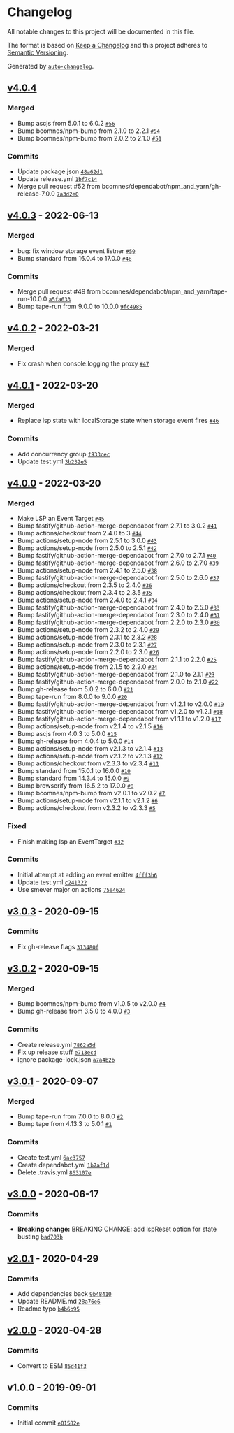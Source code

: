 # Changelog

All notable changes to this project will be documented in this file.

The format is based on [Keep a Changelog](https://keepachangelog.com/en/1.0.0/)
and this project adheres to [Semantic Versioning](https://semver.org/spec/v2.0.0.html).

Generated by [`auto-changelog`](https://github.com/CookPete/auto-changelog).

## [v4.0.4](https://github.com/bcomnes/local-storage-proxy/compare/v4.0.3...v4.0.4)

### Merged

- Bump ascjs from 5.0.1 to 6.0.2 [`#56`](https://github.com/bcomnes/local-storage-proxy/pull/56)
- Bump bcomnes/npm-bump from 2.1.0 to 2.2.1 [`#54`](https://github.com/bcomnes/local-storage-proxy/pull/54)
- Bump bcomnes/npm-bump from 2.0.2 to 2.1.0 [`#51`](https://github.com/bcomnes/local-storage-proxy/pull/51)

### Commits

- Update package.json [`48a62d1`](https://github.com/bcomnes/local-storage-proxy/commit/48a62d1703672dee0776eb6fe23beafadc4b3572)
- Update release.yml [`1bf7c14`](https://github.com/bcomnes/local-storage-proxy/commit/1bf7c14bc37c5dcc8e1246ccde1a96332b0aebde)
- Merge pull request #52 from bcomnes/dependabot/npm_and_yarn/gh-release-7.0.0 [`7a3d2e0`](https://github.com/bcomnes/local-storage-proxy/commit/7a3d2e0ffe31e7f34e043b60fb0354d587863852)

## [v4.0.3](https://github.com/bcomnes/local-storage-proxy/compare/v4.0.2...v4.0.3) - 2022-06-13

### Merged

- bug: fix window storage event listner [`#50`](https://github.com/bcomnes/local-storage-proxy/pull/50)
- Bump standard from 16.0.4 to 17.0.0 [`#48`](https://github.com/bcomnes/local-storage-proxy/pull/48)

### Commits

- Merge pull request #49 from bcomnes/dependabot/npm_and_yarn/tape-run-10.0.0 [`a5fa633`](https://github.com/bcomnes/local-storage-proxy/commit/a5fa63367e055c4429ea9cbfcae3eb65cf198148)
- Bump tape-run from 9.0.0 to 10.0.0 [`9fc4985`](https://github.com/bcomnes/local-storage-proxy/commit/9fc4985a354a2878b5d3eb24afdca25ae2d3e80f)

## [v4.0.2](https://github.com/bcomnes/local-storage-proxy/compare/v4.0.1...v4.0.2) - 2022-03-21

### Merged

- Fix crash when console.logging the proxy [`#47`](https://github.com/bcomnes/local-storage-proxy/pull/47)

## [v4.0.1](https://github.com/bcomnes/local-storage-proxy/compare/v4.0.0...v4.0.1) - 2022-03-20

### Merged

- Replace lsp state with localStorage state when storage event fires [`#46`](https://github.com/bcomnes/local-storage-proxy/pull/46)

### Commits

- Add concurrency group [`f933cec`](https://github.com/bcomnes/local-storage-proxy/commit/f933cec71c5194b9293decae45ed84edde104228)
- Update test.yml [`3b232e5`](https://github.com/bcomnes/local-storage-proxy/commit/3b232e59b05812d99cda19c109046f4b5977dc44)

## [v4.0.0](https://github.com/bcomnes/local-storage-proxy/compare/v3.0.3...v4.0.0) - 2022-03-20

### Merged

- Make LSP an Event Target [`#45`](https://github.com/bcomnes/local-storage-proxy/pull/45)
- Bump fastify/github-action-merge-dependabot from 2.7.1 to 3.0.2 [`#41`](https://github.com/bcomnes/local-storage-proxy/pull/41)
- Bump actions/checkout from 2.4.0 to 3 [`#44`](https://github.com/bcomnes/local-storage-proxy/pull/44)
- Bump actions/setup-node from 2.5.1 to 3.0.0 [`#43`](https://github.com/bcomnes/local-storage-proxy/pull/43)
- Bump actions/setup-node from 2.5.0 to 2.5.1 [`#42`](https://github.com/bcomnes/local-storage-proxy/pull/42)
- Bump fastify/github-action-merge-dependabot from 2.7.0 to 2.7.1 [`#40`](https://github.com/bcomnes/local-storage-proxy/pull/40)
- Bump fastify/github-action-merge-dependabot from 2.6.0 to 2.7.0 [`#39`](https://github.com/bcomnes/local-storage-proxy/pull/39)
- Bump actions/setup-node from 2.4.1 to 2.5.0 [`#38`](https://github.com/bcomnes/local-storage-proxy/pull/38)
- Bump fastify/github-action-merge-dependabot from 2.5.0 to 2.6.0 [`#37`](https://github.com/bcomnes/local-storage-proxy/pull/37)
- Bump actions/checkout from 2.3.5 to 2.4.0 [`#36`](https://github.com/bcomnes/local-storage-proxy/pull/36)
- Bump actions/checkout from 2.3.4 to 2.3.5 [`#35`](https://github.com/bcomnes/local-storage-proxy/pull/35)
- Bump actions/setup-node from 2.4.0 to 2.4.1 [`#34`](https://github.com/bcomnes/local-storage-proxy/pull/34)
- Bump fastify/github-action-merge-dependabot from 2.4.0 to 2.5.0 [`#33`](https://github.com/bcomnes/local-storage-proxy/pull/33)
- Bump fastify/github-action-merge-dependabot from 2.3.0 to 2.4.0 [`#31`](https://github.com/bcomnes/local-storage-proxy/pull/31)
- Bump fastify/github-action-merge-dependabot from 2.2.0 to 2.3.0 [`#30`](https://github.com/bcomnes/local-storage-proxy/pull/30)
- Bump actions/setup-node from 2.3.2 to 2.4.0 [`#29`](https://github.com/bcomnes/local-storage-proxy/pull/29)
- Bump actions/setup-node from 2.3.1 to 2.3.2 [`#28`](https://github.com/bcomnes/local-storage-proxy/pull/28)
- Bump actions/setup-node from 2.3.0 to 2.3.1 [`#27`](https://github.com/bcomnes/local-storage-proxy/pull/27)
- Bump actions/setup-node from 2.2.0 to 2.3.0 [`#26`](https://github.com/bcomnes/local-storage-proxy/pull/26)
- Bump fastify/github-action-merge-dependabot from 2.1.1 to 2.2.0 [`#25`](https://github.com/bcomnes/local-storage-proxy/pull/25)
- Bump actions/setup-node from 2.1.5 to 2.2.0 [`#24`](https://github.com/bcomnes/local-storage-proxy/pull/24)
- Bump fastify/github-action-merge-dependabot from 2.1.0 to 2.1.1 [`#23`](https://github.com/bcomnes/local-storage-proxy/pull/23)
- Bump fastify/github-action-merge-dependabot from 2.0.0 to 2.1.0 [`#22`](https://github.com/bcomnes/local-storage-proxy/pull/22)
- Bump gh-release from 5.0.2 to 6.0.0 [`#21`](https://github.com/bcomnes/local-storage-proxy/pull/21)
- Bump tape-run from 8.0.0 to 9.0.0 [`#20`](https://github.com/bcomnes/local-storage-proxy/pull/20)
- Bump fastify/github-action-merge-dependabot from v1.2.1 to v2.0.0 [`#19`](https://github.com/bcomnes/local-storage-proxy/pull/19)
- Bump fastify/github-action-merge-dependabot from v1.2.0 to v1.2.1 [`#18`](https://github.com/bcomnes/local-storage-proxy/pull/18)
- Bump fastify/github-action-merge-dependabot from v1.1.1 to v1.2.0 [`#17`](https://github.com/bcomnes/local-storage-proxy/pull/17)
- Bump actions/setup-node from v2.1.4 to v2.1.5 [`#16`](https://github.com/bcomnes/local-storage-proxy/pull/16)
- Bump ascjs from 4.0.3 to 5.0.0 [`#15`](https://github.com/bcomnes/local-storage-proxy/pull/15)
- Bump gh-release from 4.0.4 to 5.0.0 [`#14`](https://github.com/bcomnes/local-storage-proxy/pull/14)
- Bump actions/setup-node from v2.1.3 to v2.1.4 [`#13`](https://github.com/bcomnes/local-storage-proxy/pull/13)
- Bump actions/setup-node from v2.1.2 to v2.1.3 [`#12`](https://github.com/bcomnes/local-storage-proxy/pull/12)
- Bump actions/checkout from v2.3.3 to v2.3.4 [`#11`](https://github.com/bcomnes/local-storage-proxy/pull/11)
- Bump standard from 15.0.1 to 16.0.0 [`#10`](https://github.com/bcomnes/local-storage-proxy/pull/10)
- Bump standard from 14.3.4 to 15.0.0 [`#9`](https://github.com/bcomnes/local-storage-proxy/pull/9)
- Bump browserify from 16.5.2 to 17.0.0 [`#8`](https://github.com/bcomnes/local-storage-proxy/pull/8)
- Bump bcomnes/npm-bump from v2.0.1 to v2.0.2 [`#7`](https://github.com/bcomnes/local-storage-proxy/pull/7)
- Bump actions/setup-node from v2.1.1 to v2.1.2 [`#6`](https://github.com/bcomnes/local-storage-proxy/pull/6)
- Bump actions/checkout from v2.3.2 to v2.3.3 [`#5`](https://github.com/bcomnes/local-storage-proxy/pull/5)

### Fixed

- Finish making lsp an EventTarget [`#32`](https://github.com/bcomnes/local-storage-proxy/issues/32)

### Commits

- Initial attempt at adding an event emitter [`4fff3b6`](https://github.com/bcomnes/local-storage-proxy/commit/4fff3b65d2eaea5b2e786642fcc2c54e6b64459a)
- Update test.yml [`c241322`](https://github.com/bcomnes/local-storage-proxy/commit/c2413227abbab3dc78e0124ddb05a783fb8ebad7)
- Use smever major on actions [`75e4624`](https://github.com/bcomnes/local-storage-proxy/commit/75e462416b941347dbaca0c2c65a338e354a4448)

## [v3.0.3](https://github.com/bcomnes/local-storage-proxy/compare/v3.0.2...v3.0.3) - 2020-09-15

### Commits

- Fix gh-release flags [`313480f`](https://github.com/bcomnes/local-storage-proxy/commit/313480f3db8a4831cddfc4a67592013944e95a5c)

## [v3.0.2](https://github.com/bcomnes/local-storage-proxy/compare/v3.0.1...v3.0.2) - 2020-09-15

### Merged

- Bump bcomnes/npm-bump from v1.0.5 to v2.0.0 [`#4`](https://github.com/bcomnes/local-storage-proxy/pull/4)
- Bump gh-release from 3.5.0 to 4.0.0 [`#3`](https://github.com/bcomnes/local-storage-proxy/pull/3)

### Commits

- Create release.yml [`7862a5d`](https://github.com/bcomnes/local-storage-proxy/commit/7862a5d134ef6f6f99028be1825eb5bea28877d1)
- Fix up release stuff [`e713ecd`](https://github.com/bcomnes/local-storage-proxy/commit/e713ecda5114a8583c0d8fe833fbfed7eee9bbfc)
- ignore package-lock.json [`a7a4b2b`](https://github.com/bcomnes/local-storage-proxy/commit/a7a4b2b97deb348a0d785026c8c83bf244e3eb7a)

## [v3.0.1](https://github.com/bcomnes/local-storage-proxy/compare/v3.0.0...v3.0.1) - 2020-09-07

### Merged

- Bump tape-run from 7.0.0 to 8.0.0 [`#2`](https://github.com/bcomnes/local-storage-proxy/pull/2)
- Bump tape from 4.13.3 to 5.0.1 [`#1`](https://github.com/bcomnes/local-storage-proxy/pull/1)

### Commits

- Create test.yml [`6ac3757`](https://github.com/bcomnes/local-storage-proxy/commit/6ac375706309f0d02f62175d56f78c3f2b69a8fc)
- Create dependabot.yml [`1b7af1d`](https://github.com/bcomnes/local-storage-proxy/commit/1b7af1de4bf297c037c03e0ef9c8bdca81135688)
- Delete .travis.yml [`863107e`](https://github.com/bcomnes/local-storage-proxy/commit/863107e1c00bc90e9b9aa855b63324b7c87e3406)

## [v3.0.0](https://github.com/bcomnes/local-storage-proxy/compare/v2.0.1...v3.0.0) - 2020-06-17

### Commits

- **Breaking change:** BREAKING CHANGE: add lspReset option for state busting [`bad703b`](https://github.com/bcomnes/local-storage-proxy/commit/bad703b7efdf99db62b6bfc1798651b0a3aa8a25)

## [v2.0.1](https://github.com/bcomnes/local-storage-proxy/compare/v2.0.0...v2.0.1) - 2020-04-29

### Commits

- Add dependencies back [`9b48410`](https://github.com/bcomnes/local-storage-proxy/commit/9b484102cd732ac85590413171fb0bc7c035bbac)
- Update README.md [`28a76e6`](https://github.com/bcomnes/local-storage-proxy/commit/28a76e6b0d32d29752d91eb4b444d8187692b188)
- Readme typo [`b4b6b95`](https://github.com/bcomnes/local-storage-proxy/commit/b4b6b950c578e901883e05ed657e50e069781fbd)

## [v2.0.0](https://github.com/bcomnes/local-storage-proxy/compare/v1.0.0...v2.0.0) - 2020-04-28

### Commits

- Convert to ESM [`85d41f3`](https://github.com/bcomnes/local-storage-proxy/commit/85d41f36316004c590c0793d3b813404c4181a47)

## v1.0.0 - 2019-09-01

### Commits

- Initial commit [`e01582e`](https://github.com/bcomnes/local-storage-proxy/commit/e01582e7dce695690c0e9aa9f1c7c2bb4122bd4d)
